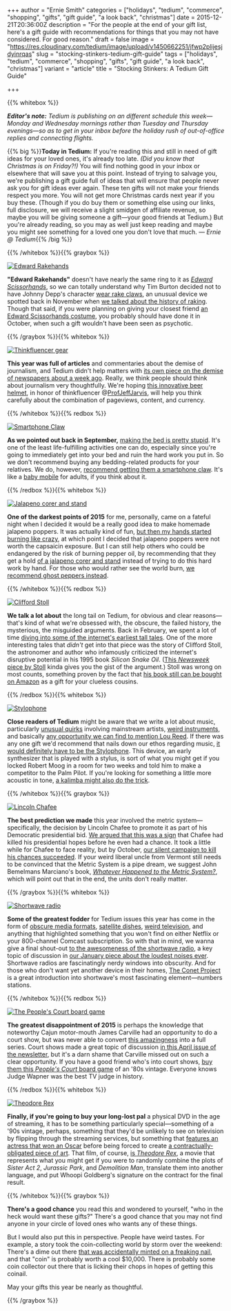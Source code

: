 +++
author = "Ernie Smith"
categories = ["holidays", "tedium", "commerce", "shopping", "gifts", "gift guide", "a look back", "christmas"]
date = 2015-12-21T20:36:00Z
description = "For the people at the end of your gift list, here's a gift guide with recommendations for things that you may not have considered. For good reason."
draft = false
image = "https://res.cloudinary.com/tedium/image/upload/v1450662251/jfwp2plijesjdyinrqas"
slug = "stocking-stinkers-tedium-gift-guide"
tags = ["holidays", "tedium", "commerce", "shopping", "gifts", "gift guide", "a look back", "christmas"]
variant = "article"
title = "Stocking Stinkers: A Tedium Gift Guide"

+++

{{% whitebox %}}

_**Editor's note:** Tedium is publishing on an different schedule this week—Monday and Wednesday mornings rather than Tuesday and Thursday evenings—so as to get in your inbox before the holiday rush of out-of-office replies and connecting flights._

{{% big %}}**Today in Tedium:** If you're reading this and still in need of gift ideas for your loved ones, it's already too late. *(Did you know that Christmas is on Friday?!)* You will find nothing good in your inbox or elsewhere that will save you at this point. Instead of trying to salvage you, we're publishing a gift guide full of ideas that will ensure that people never ask you for gift ideas ever again. These ten gifts will not make your friends respect you more. You will not get more Christmas cards next year if you buy these. (Though if you do buy them or something else using our links, full disclosure, we will receive a slight smidgen of affiliate revenue, so maybe you will be giving someone a gift—your good friends at Tedium.) But you're already reading, so you may as well just keep reading and maybe you might see something for a loved one you don't love that much. *— Ernie @ Tedium*{{% /big %}}

{{% /whitebox %}}{{% graybox %}}

[![Edward Rakehands](https://res.cloudinary.com/tedium/image/upload/v1450662535/lv0mwosu2njsiz5og2bu.jpg)](http://amzn.to/1ZjuB9n)

**"Edward Rakehands"** doesn't have nearly the same ring to it as [*Edward Scissorhands*](http://amzn.to/1JmBC06), so we can totally understand why Tim Burton decided not to have Johnny Depp's character [wear rake claws](http://amzn.to/1ZjuB9n), an unusual device we spotted back in November when [we talked about the history of raking](http://tedium.co/2015/11/12/throw-away-your-rake/). Though that said, if you were planning on giving your closest friend [an Edward Scissorhands costume](http://amzn.to/1JmAlG7), you probably should have done it in October, when such a gift wouldn't have been seen as psychotic.

{{% /graybox %}}{{% whitebox %}}

[![Thinkfluencer gear](https://res.cloudinary.com/tedium/image/upload/v1450662753/wwtuagu1gkavdkcfpufg.jpg)](http://amzn.to/1Zjw2oc)

**This year was full of articles** and commentaries about the demise of journalism, and Tedium didn't help matters with [its own piece on the demise of newspapers about a week ago](http://tedium.co/2015/12/15/newspaper-trimmed-for-space/). Really, we think people should think about journalism very thoughtfully. We're hoping [this innovative beer helmet](http://amzn.to/1Zjw2oc), in honor of thinkfluencer @[ProfJeffJarvis](https://twitter.com/ProfJeffJarvis), will help you think carefully about the combination of pageviews, content, and currency.

{{% /whitebox %}}{{% redbox %}}

[![Smartphone Claw](https://res.cloudinary.com/tedium/image/upload/v1450662614/hrymw2lmygvzrcyo8q1j.jpg)](http://amzn.to/1JmAPw1)

**As we pointed out back in September,** [making the bed is pretty stupid](http://tedium.co/2015/09/01/the-stupidity-of-making-the-bed/). It's one of the least life-fulfilling activities one can do, especially since you're going to immediately get into your bed and ruin the hard work you put in. So we don't recommend buying any bedding-related products for your relatives. We do, however, [recommend getting them a smartphone claw](http://amzn.to/1JmAPw1). It's like a [baby mobile](http://amzn.to/1JmBttt) for adults, if you think about it.

{{% /redbox %}}{{% whitebox %}}

[![Jalapeno corer and stand](https://res.cloudinary.com/tedium/image/upload/v1450662834/muoiald0qc6d2kug4wpq.jpg)](http://amzn.to/1ZjxerJ)

**One of the darkest points of 2015** for me, personally, came on a fateful night when I decided it would be a really good idea to make homemade jalapeno poppers. It was actually kind of fun, [but then my hands started burning like crazy](http://tedium.co/2015/07/30/my-hands-are-burning/), at which point I decided that jalapeno poppers were not worth the capsaicin exposure. But I can still help others who could be endangered by the risk of burning pepper oil, by recommending that they get a hold [of a jalapeno corer and stand](http://amzn.to/1ZjxerJ) instead of trying to do this hard work by hand. For those who would rather see the world burn, [we recommend ghost peppers instead](http://amzn.to/1ZjxmYg).

{{% /whitebox %}}{{% redbox %}}

[![Clifford Stoll](https://res.cloudinary.com/tedium/image/upload/v1450662918/aqsqwm3vscip5ehvvlxb.jpg)](http://amzn.to/1Ohvlu6)

**We talk a lot about** the long tail on Tedium, for obvious and clear reasons—that's kind of what we're obsessed with, the obscure, the failed history, the mysterious, the misguided arguments. Back in February, we spent a lot of time [diving into some of the internet's earliest tall tales](http://tedium.co/2015/02/17/tales-of-the-interwebs/). One of the more interesting tales that *didn't* get into that piece was the story of Clifford Stoll, the astronomer and author who infamously criticized the internet's disruptive potential in his 1995 book *Silicon Snake Oil*. ([This *Newsweek* piece by Stoll](http://www.newsweek.com/clifford-stoll-why-web-wont-be-nirvana-185306) kinda gives you the gist of the argument.) Stoll was wrong on most counts, something proven by the fact that [his book still can be bought on Amazon](http://amzn.to/1Ohvlu6) as a gift for your clueless cousins.

{{% /redbox %}}{{% whitebox %}}

[![Stylophone](https://res.cloudinary.com/tedium/image/upload/v1450663020/unkccir9ujldlet45u11.jpg)](http://amzn.to/1NFS5OH)

**Close readers of Tedium** might be aware that we write a lot about music, particularly [unusual quirks](http://tedium.co/2015/03/26/hidden-meanings-pop-music/) involving mainstream artists, [weird instruments](http://tedium.co/2015/04/28/unusual-musical-instruments/), and basically [any opportunity we can find to mention Lou Reed](http://tedium.co/2015/04/16/soundalike-records-walk-on-the-vinyl-side/). If there was any one gift we'd recommend that nails down our ethos regarding music, [it would definitely have to be the Stylophone](http://amzn.to/1NFS5OH). This device, an early synthesizer that is played with a stylus, is sort of what you might get if you locked Robert Moog in a room for two weeks and told him to make a competitor to the Palm Pilot. If you're looking for something a little more acoustic in tone, [a kalimba might also do the trick](http://amzn.to/1NFSyR1).

{{% /whitebox %}}{{% graybox %}}

[![Lincoln Chafee](https://res.cloudinary.com/tedium/image/upload/v1450663191/dbsbnfnectjz5he8y40m.jpg)](http://amzn.to/1JmNhfd)

**The best prediction we made** this year involved the metric system—specifically, the decision by Lincoln Chafee to promote it as part of his Democratic presidential bid. [We argued that this was a sign](http://tedium.co/2015/06/04/metric-system-united-states/) that Chafee had killed his presidential hopes before he even had a chance. It took a little while for Chafee to face reality, but by October, [our silent campaign to kill his chances succeeded](https://www.washingtonpost.com/news/post-politics/wp/2015/10/23/chafee-ends-democratic-bid-for-president/). If your weird liberal uncle from Vermont still needs to be convinced that the Metric System is a pipe dream, we suggest John Bemelmans Marciano's book, [*Whatever Happened to the Metric System?*](http://amzn.to/1JmNhfd), which will point out that in the end, the units don't really matter. 

{{% /graybox %}}{{% whitebox %}}

[![Shortwave radio](https://res.cloudinary.com/tedium/image/upload/v1436753373/ggijqvgmigyrz9gqsldk.jpg)](http://amzn.to/1QAhLCx)

**Some of the greatest fodder** for Tedium issues this year has come in the form of [obscure media formats](http://tedium.co/2015/09/04/format-wars-laserdisc-hitclips/), [satellite dishes](http://tedium.co/2015/08/27/early-satellite-dish-history/), [weird television](http://tedium.co/2015/02/10/grown-folks-dancing/), and anything that highlighted something that you won't find on either Netflix or your 800-channel Comcast subscription. So with that in mind, we wanna give a final shout-out [to the awesomeness of the shortwave radio](http://amzn.to/1QAhLCx), a key topic of discussion in [our January piece about the loudest noises ever](http://tedium.co/2015/01/22/loudest-noises-ever-nuclear-attack/). Shortwave radios are fascinatingly nerdy windows into obscurity. And for those who don't want yet another device in their homes, [The Conet Project](http://amzn.to/1NFVUU7) is a great introduction into shortwave's most fascinating element—numbers stations.

{{% /whitebox %}}{{% redbox %}}

[![The People's Court board game](https://res.cloudinary.com/tedium/image/upload/v1450663860/sbog1vxhl1q9p4qrq1ri.jpg)](http://amzn.to/1NFWWiU)

**The greatest disappointment of 2015** is perhaps the knowledge that noteworthy Cajun motor-mouth James Carville had an opportunity to do a court show, but was never able to convert [this amazingness](https://vimeo.com/116209979) into a full series. Court shows made a great topic of discussion [in this April issue of the newsletter](http://tedium.co/2015/04/21/court-shows-history/), but it's a darn shame that Carville missed out on such a clear opportunity. If you have a good friend who's into court shows, [buy them this *People's Court* board game](http://amzn.to/1NFWWiU) of an '80s vintage. Everyone knows Judge Wapner was the best TV judge in history. 

{{% /redbox %}}{{% whitebox %}}

[![Theodore Rex](https://res.cloudinary.com/tedium/image/upload/v1450664034/ebsgm4kuvdckywiqcnzk.jpg)](http://amzn.to/1NFZ1vg)

**Finally, if you're going to buy your long-lost pal** a physical DVD in the age of streaming, it has to be something particularly special—something of a '90s vintage, perhaps, something that they'd be unlikely to see on television by flipping through the streaming services, but something that [features an actress that won an Oscar](https://www.youtube.com/watch?v=-9kDwdxVlEw) before being forced to create [a contractually-obligated piece of art](http://tedium.co/2015/11/03/contractually-obligated-to-suck/). That film, of course, [is *Theodore Rex*](http://amzn.to/1NFZ1vg), a movie that represents what you might get if you were to randomly combine the plots of *Sister Act 2*, *Jurassic Park*, and *Demolition Man*, translate them into another language, and put Whoopi Goldberg's signature on the contract for the final result.

{{% /whitebox %}}{{% graybox %}}

**There's a good chance** you read this and wondered to yourself, "who in the heck would want these gifts?" There's a good chance that you may not find anyone in your circle of loved ones who wants any of these things.

But I would also put this in perspective. People have weird tastes. For example, a story took the coin-collecting world by storm over the weekend: There's a dime out there [that was accidentally minted on a freaking nail](http://www.coinworld.com/news/us-coins/2015/12/wrong-planchet-errors-highlight-heritage-platinum-night.html), and that "coin" is probably worth a cool $10,000. There is probably some coin collector out there that is licking their chops in hopes of getting this coinail.

May your gifts this year be nearly as thoughtful.

{{% /graybox %}}